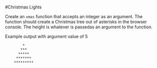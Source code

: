 #Christmas Lights

  Create an `xmas` function that accepts an integer
  as an argument. The function should create a Christmas
  tree out of asterisks in the browser console. The 
  height is whatever is passedas an argument to the 
  function.
  
  Example output with argument value of 5
  
            *
           ***
          *****
         *******
        *********
